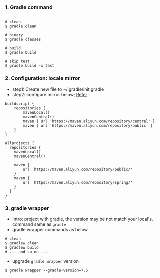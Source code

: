 ### 1. Gradle command

```shell

# clean
$ gradle clean

# binary
$ gradle classes

# build
$ gradle build

# skip test
$ gradle build -x test
```

### 2. Configuration: locale mirror

* step1: Create new file to ~/.gradle/init.gradle
* step2: configure mirror below;  [Refer](https://developer.aliyun.com/mvn/guide)
 
```shell
buildscript {
    repositories {
        mavenLocal()
        mavenCentral()
        maven { url 'https://maven.aliyun.com/repository/central' }
        maven { url 'https://maven.aliyun.com/repository/public' }
    }
}

allprojects {
  repositories {
    mavenLocal()
    mavenCentral()

    maven {
        url 'https://maven.aliyun.com/repository/public/'
    }
    maven {
        url 'https://maven.aliyun.com/repository/spring/'
    }
  }
}

```

### 3. gradle wrapper

* Intro: project with gradle, the version may be not match your local's, command same as `gradle`
* gradle wrapper commands as below
```shell
# clean
$ gradlew clean
$ gradlew build
# ... and so on ...
```
* upgrade `gradle wrapper` version
```shell
$ gradle wrapper --gradle-version=7.6
```